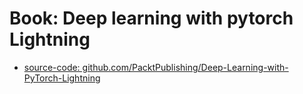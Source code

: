 # Book: Deep learning with pytorch Lightning
* [source-code: github.com/PacktPublishing/Deep-Learning-with-PyTorch-Lightning](https://github.com/PacktPublishing/Deep-Learning-with-PyTorch-Lightning)